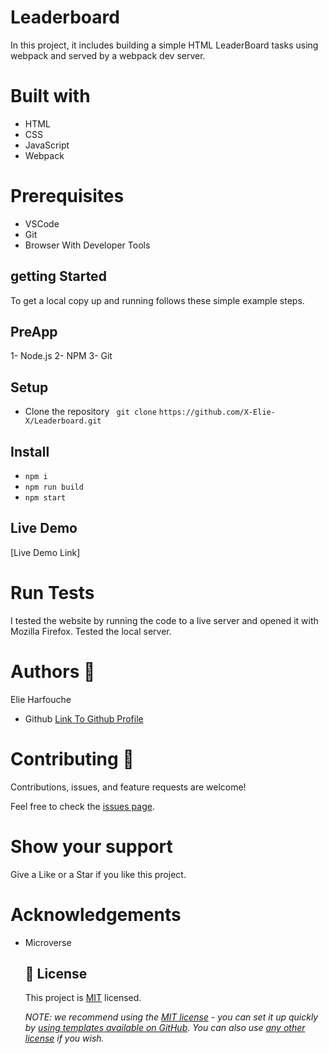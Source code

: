 # Leaderboard

In this project, it includes building a simple HTML LeaderBoard tasks using webpack and served by a webpack dev server.

# Built with

<ul>
<li>HTML</li>
<li>CSS</li>
<li>JavaScript</li>
  <li>Webpack</li>
</ul>

# Prerequisites

<ul>
<li>VSCode</li>
<li>Git</li>
<li>Browser With Developer Tools</li>
</ul>

## getting Started

To get a local copy up and running follows these simple example steps.

## PreApp

1- Node.js
2- NPM
3- Git

## Setup

- Clone the repository ` git clone` `https://github.com/X-Elie-X/Leaderboard.git `

## Install

- `npm i`
- `npm run build`
- `npm start`

## Live Demo

[Live Demo Link]

# Run Tests

I tested the website by running the code to a live server and opened it with Mozilla Firefox. Tested the local server.

# Authors :bookmark_tabs:

Elie Harfouche

<ul>
<li>Github <a href="https://github.com/X-Elie-X">Link To Github Profile</a></li>

</ul>

# Contributing :handshake:

Contributions, issues, and feature requests are welcome!

Feel free to check the [issues page](https://github.com/X-Elie-X/Leaderboard/issues).

# Show your support

Give a Like or a Star if you like this project.

# Acknowledgements

<ul>
<li>Microverse</li>

## 📝 License

This project is [MIT](./LICENSE) licensed.

_NOTE: we recommend using the [MIT license](https://choosealicense.com/licenses/mit/) - you can set it up quickly by [using templates available on GitHub](https://docs.github.com/en/communities/setting-up-your-project-for-healthy-contributions/adding-a-license-to-a-repository). You can also use [any other license](https://choosealicense.com/licenses/) if you wish._
